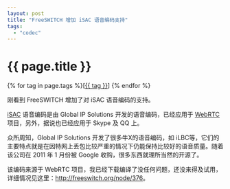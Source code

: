 ```yaml
---
layout: post
title: "FreeSWITCH 增加 iSAC 语音编码支持"
tags:
  - "codec"
---
```


# {{ page.title }}

<div class="tags">
{% for tag in page.tags %}[<a class="tag" href="/tags.html#{{ tag }}">{{ tag }}</a>] {% endfor %}
</div>


刚看到 FreeSWITCH 增加了对 iSAC 语音编码的支持。

[iSAC](http://en.wikipedia.org/wiki/Internet_Speech_Audio_Codec) 语音编码是由 Global IP Solutions 开发的语音编码，已经应用于 [WebRTC](http://www.webrtc.org/)项目，另外，据说也已经应用于 Skype 及 QQ 上。

众所周知，Global IP Solutions 开发了很多牛X的语音编码，如 iLBC等，它们的主要特点就是在因特网上丢包比较严重的情况下仍能保持比较好的语音质量。随着该公司在 2011 年 1 月份被 Google 收购，很多东西就理所当然的开源了。

该编码来源于 WebRTC 项目，我已经下载编译了没任何问题，还没来得及试用，详细情况见这里：<http://freeswitch.org/node/376>。
